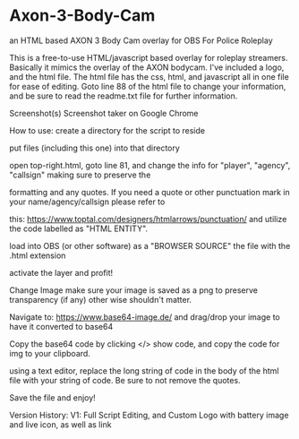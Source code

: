 # Axon-3-Body-Cam
an HTML based AXON 3 Body Cam overlay for OBS For Police Roleplay

This is a free-to-use HTML/javascript based overlay for roleplay streamers. Basically it mimics the overlay of the AXON bodycam. I've included a logo, and the html file. The html file has the css, html, and javascript all in one file for ease of editing. Goto line 88 of the html file to change your information, and be sure to read the readme.txt file for further information.


Screenshot(s)
Screenshot taker on Google Chrome



How to use:
create a directory for the script to reside

put files (including this one) into that directory

open top-right.html, goto line 81, and change the info for "player", "agency", "callsign" making sure to preserve the

formatting and any quotes. If you need a quote or other punctuation mark in your name/agency/callsign please refer to

this: https://www.toptal.com/designers/htmlarrows/punctuation/ and utilize the code labelled as "HTML ENTITY".

load into OBS (or other software) as a "BROWSER SOURCE" the file with the .html extension

activate the layer and profit!

Change Image
make sure your image is saved as a png to preserve transparency (if any) other wise shouldn't matter.

Navigate to: https://www.base64-image.de/ and drag/drop your image to have it converted to base64

Copy the base64 code by clicking </> show code, and copy the code for img to your clipboard.

using a text editor, replace the long string of code in the body of the html file with your string of code. Be sure to not remove the quotes.

Save the file and enjoy!

Version History:
V1: Full Script Editing, and Custom Logo with battery image and live icon, as well as link
